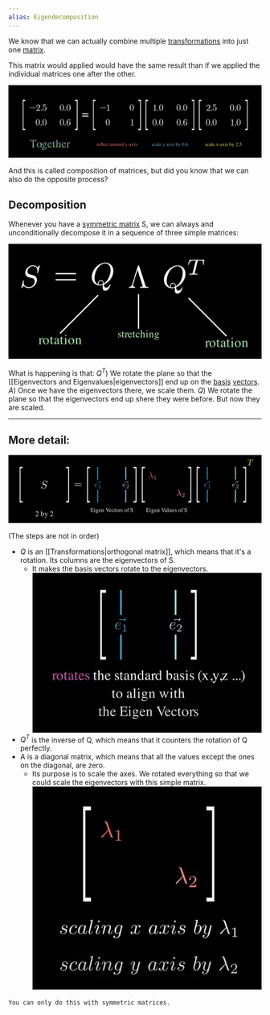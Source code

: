 ```yaml
---
alias: Eigendecomposition
---
```


We know that we can actually combine multiple [transformations](Transformations.md) into just one [matrix](Matrix%20(ML).md).

This matrix would applied would have the same result than if we applied the individual matrices one after the other.

![](../z_images/Pasted%20image%2020230311131627.png)

And this is called composition of matrices, but did you know that we can also do the opposite process?


## Decomposition

Whenever you have a [symmetric matrix](Symmetric%20matrix.md) S, we can always and unconditionally decompose it in a sequence of three simple matrices:

![](../z_images/Pasted%20image%2020230311142752.png)

What is happening is that:
$Q^T$) We rotate the plane so that the [[Eigenvectors and Eigenvalues|eigenvectors]] end up on the [basis](Basis.md) [vectors](Vectors.md).
$A$) Once we have the eigenvectors there, we scale them.
$Q$) We rotate the plane so that the eigenvectors end up shere they were before. But now they are scaled.

---

## More detail:

![](../z_images/Pasted%20image%2020230311142934.png)

(The steps are not in order)
- $Q$ is an [[Transformations|orthogonal matrix]], which means that it's a rotation. Its columns are the eigenvectors of S.
	- It makes the basis vectors rotate to the eigenvectors.
	![](../z_images/Pasted%20image%2020230311153429.png)
- $Q^T$ is the inverse of Q, which means that it counters the rotation of Q perfectly.
- A is a diagonal matrix, which means that all the values except the ones on the diagonal, are zero. 
	- Its purpose is to scale the axes. We rotated everything so that we could scale the eigenvectors with this simple matrix.
	![](../z_images/Pasted%20image%2020230311153401.png)

```ad-hint
You can only do this with symmetric matrices.
```
